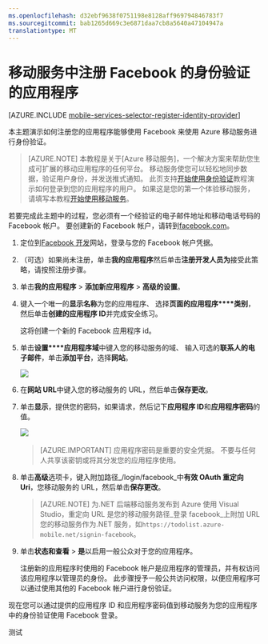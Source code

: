 ```yaml
---
ms.openlocfilehash: d32ebf9638f0751198e8128aff969794846783f7
ms.sourcegitcommit: bab1265d669c3e6871daa7cb8a5640a47104947a
translationtype: MT
---
```

<properties 
    pageTitle="注册 Facebook 的身份验证 |Microsoft Azure" 
    description="了解如何在您的移动服务 Azure 应用程序中使用 Facebook 的身份验证。" 
    services="mobile-services" 
    documentationCenter="" 
    authors="ggailey777" 
    manager="dwrede" 
    editor=""/>

<tags 
    ms.service="mobile-services" 
    ms.workload="mobile" 
    ms.tgt_pltfrm="na" 
    ms.devlang="multiple" 
    ms.topic="article" 
    ms.date="06/27/2015" 
    ms.author="glenga"/>

# 移动服务中注册 Facebook 的身份验证的应用程序

[AZURE.INCLUDE [mobile-services-selector-register-identity-provider](../../includes/mobile-services-selector-register-identity-provider.md)]

本主题演示如何注册您的应用程序能够使用 Facebook 来使用 Azure 移动服务进行身份验证。 

>[AZURE.NOTE] 本教程是关于[Azure 移动服务]，一个解决方案来帮助您生成可扩展的移动应用程序的任何平台。 移动服务使您可以轻松地同步数据，验证用户身份，并发送推式通知。 此页支持<a href="http://azure.microsoft.com/documentation/articles/mobile-services-ios-get-started-users/">开始使用身份验证</a>教程演示如何登录到您的应用程序的用户。 如果这是您的第一个体验移动服务，请填写本教程<a href="http://azure.microsoft.com/documentation/articles/mobile-services-ios-get-started/">开始使用移动服务</a>。
    
若要完成此主题中的过程，您必须有一个经验证的电子邮件地址和移动电话号码的 Facebook 帐户。 要创建新的 Facebook 帐户，请转到<a href="http://go.microsoft.com/fwlink/p/?LinkId=268285" target="_blank">facebook.com</a>。

1. 定位到<a href="http://go.microsoft.com/fwlink/p/?LinkId=268286" target="_blank">Facebook 开发</a>网站，登录与您的 Facebook 帐户凭据。

2. （可选）如果尚未注册，单击**我的应用程序**然后单击**注册开发人员为**接受此策略，请按照注册步骤。 

3. 单击**我的应用程序** > **添加新应用程序** > **高级的设置**。

4. 键入一个唯一的**显示名称**为您的应用程序、 选择**页面的应用程序****类别**，然后单击**创建的应用程序 ID**并完成安全练习。 

    这将创建一个新的 Facebook 应用程序 id。

5. 单击**设置****应用程序域**中键入您的移动服务的域、 输入可选的**联系人的电子邮件**，单击**添加平台**，选择**网站**。

    ![][3]

6. 在**网站 URL**中键入您的移动服务的 URL，然后单击**保存更改**。

7. 单击**显示**，提供您的密码，如果请求，然后记下**应用程序 ID**和**应用程序密码**的值。 

    ![][5]
    &nbsp;
    
    >[AZURE.IMPORTANT] 应用程序密码是重要的安全凭据。 不要与任何人共享该密钥或将其分发您的应用程序使用。
    &nbsp;

8. 单击**高级**选项卡，键入附加路径_/login/facebook_中**有效 OAuth 重定向 Uri**，您移动服务的 URL，然后单击**保存更改**。 
    &nbsp;

     >[AZURE.NOTE] 为.NET 后端移动服务发布到 Azure 使用 Visual Studio，重定向 URL 是您的移动服务路径_登录 facebook_上附加 URL 您的移动服务作为.NET 服务，如`https://todolist.azure-mobile.net/signin-facebook`。  
       

9. 单击**状态和查看** > **是**以启用一般公众对于您的应用程序。

    注册新的应用程序时使用的 Facebook 帐户是应用程序的管理员，并有权访问该应用程序以管理员的身份。 此步骤授予一般公共访问权限，以便应用程序可以通过使用其他的 Facebook 帐户进行身份验证。 


现在您可以通过提供的应用程序 ID 和应用程序密码值到移动服务为您的应用程序中的身份验证使用 Facebook 登录。  

<!-- Anchors. -->

<!-- Images. -->
[3]: ./media/mobile-services-how-to-register-facebook-authentication/mobile-services-facebook-configure-app.png
[5]: ./media/mobile-services-how-to-register-facebook-authentication/mobile-services-facebook-completed.png

<!-- URLs. -->
[Facebook 开发人员]: http://go.microsoft.com/fwlink/p/?LinkId=268286
[开始使用身份验证]: /develop/mobile/tutorials/get-started-with-users-dotnet/
[Azure 的管理门户]: https://manage.windowsazure.com/
[Azure 的移动服务]: http://azure.microsoft.com/services/mobile-services/
 
测试
